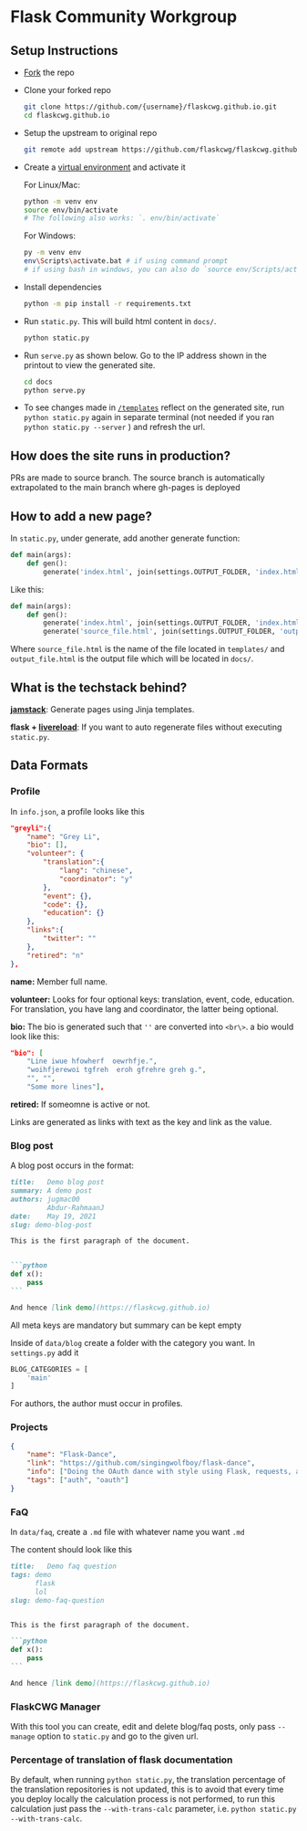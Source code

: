 # Flask Community Workgroup

## Setup Instructions

* [Fork](https://github.com/flaskcwg/flaskcwg.github.io/fork) the repo

* Clone your forked repo

    ```bash
    git clone https://github.com/{username}/flaskcwg.github.io.git
    cd flaskcwg.github.io
    ```

* Setup the upstream to original repo

    ```bash
    git remote add upstream https://github.com/flaskcwg/flaskcwg.github.io.git
    ```

* Create a [virtual environment](https://docs.python.org/3/tutorial/venv.html) and activate it

    For Linux/Mac:

    ```bash
    python -m venv env
    source env/bin/activate
    # The following also works: `. env/bin/activate`
    ```

    For Windows:

    ```bash
    py -m venv env
    env\Scripts\activate.bat # if using command prompt
    # if using bash in windows, you can also do `source env/Scripts/activate`
    ```

* Install dependencies

    ```bash
    python -m pip install -r requirements.txt
    ```

* Run `static.py`. This will build html content in `docs/`.

    ```bash
    python static.py
    ```

* Run `serve.py` as shown below. Go to the IP address shown in the printout to view the generated site.

    ```bash
    cd docs
    python serve.py
    ```

* To see changes made in [`/templates`](/templates) reflect on the generated site, run `python static.py` again in separate terminal (not needed if you ran `python static.py --server` ) and refresh the url.

## How does the site runs in production?

PRs are made to source branch. The source branch is automatically extrapolated to the main branch where gh-pages is deployed

## How to add a new page?

In `static.py`, under generate, add another generate function:

```python
def main(args):
    def gen():
        generate('index.html', join(settings.OUTPUT_FOLDER, 'index.html'), **context)
```

Like this:

```python
def main(args):
    def gen():
        generate('index.html', join(settings.OUTPUT_FOLDER, 'index.html'), **context)
        generate('source_file.html', join(settings.OUTPUT_FOLDER, 'output_file.html'), **context)
```

Where `source_file.html` is the name of the file located in `templates/` and `output_file.html` is the output file which will be located in `docs/`.

## What is the techstack behind?

**[jamstack](https://pypi.org/project/jamstack)**: Generate pages using Jinja templates.

**flask + [livereload](https://pypi.org/project/livereload/)**: If you want to auto regenerate files without executing `static.py`.


## Data Formats


### Profile

In `info.json`, a profile looks like this

```json
"greyli":{
    "name": "Grey Li",
    "bio": [],
    "volunteer": {
        "translation":{
            "lang": "chinese",
            "coordinator": "y"
        },
        "event": {},
        "code": {},
        "education": {}
    },
    "links":{
        "twitter": ""
    },
    "retired": "n"
},
```

**name:** Member full name.

**volunteer:** Looks for four optional keys: translation, event, code, education.
For translation, you have lang and coordinator, the latter being optional.

**bio:** The bio is generated such that `''` are converted into `<br\>`. a bio would look like this:


```json
"bio": [
    "Line iwue hfowherf  oewrhfje.",
    "woihfjerewoi tgfreh  eroh gfrehre greh g.",
    "", "",
    "Some more lines"],
```

**retired:** If someomne is active or not.

Links are generated as links with text as the key and link as the value.

### Blog post

A blog post occurs in the format:

````md
title:   Demo blog post
summary: A demo post
authors: jugmac00
         Abdur-RahmaanJ
date:    May 19, 2021
slug: demo-blog-post

This is the first paragraph of the document.


```python
def x():
    pass
```

And hence [link demo](https://flaskcwg.github.io)
````

All meta keys are mandatory but summary can be kept empty

Inside of `data/blog` create a folder with the category you want. In `settings.py` add it

```python
BLOG_CATEGORIES = [
    'main'
]
```

For authors, the author must occur in profiles.

### Projects

```json
{
    "name": "Flask-Dance",
    "link": "https://github.com/singingwolfboy/flask-dance",
    "info": ["Doing the OAuth dance with style using Flask, requests, and oauthlib."],
    "tags": ["auth", "oauth"]
}
```

### FaQ

In `data/faq`, create a `.md` file with whatever name you want `.md`

The content should look like this


````md
title:   Demo faq question
tags: demo
      flask
      lol
slug: demo-faq-question


This is the first paragraph of the document.

```python
def x():
    pass
```

And hence [link demo](https://flaskcwg.github.io)
````

### FlaskCWG Manager

With this tool you can create, edit and delete blog/faq posts, only pass `--manage` option to `static.py` and go to the given url.

### Percentage of translation of flask documentation

By default, when running `python static.py`, the translation percentage of the translation repositories is not updated, this is to avoid that every time you deploy locally the calculation process is not performed, to run this calculation just pass the `--with-trans-calc` parameter, i.e. `python static.py --with-trans-calc`.
